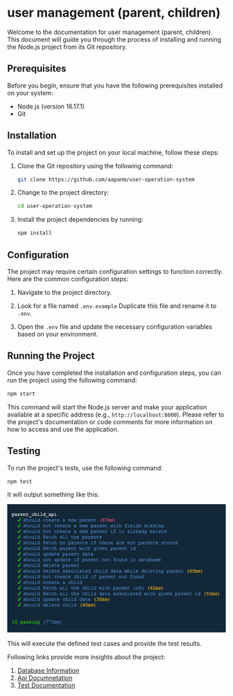 # user management (parent, children)

Welcome to the documentation for user management (parent, children). This document will guide you through the process of installing and running the Node.js project from its Git repository.

## Prerequisites

Before you begin, ensure that you have the following prerequisites installed on your system:

- Node.js (version 16.17.1)
- Git

## Installation

To install and set up the project on your local machine, follow these steps:

1. Clone the Git repository using the following command:

   ```bash
   git clone https://github.com/aapanm/user-operation-system
   ```

2. Change to the project directory:

   ```bash
   cd user-operation-system
   ```

3. Install the project dependencies by running:

   ```bash
   npm install
   ```

## Configuration

The project may require certain configuration settings to function correctly. Here are the common configuration steps:

1. Navigate to the project directory.

2. Look for a file named `.env.example` Duplicate this file and rename it to `.env`.

3. Open the `.env` file and update the necessary configuration variables based on your environment.

## Running the Project

Once you have completed the installation and configuration steps, you can run the project using the following command:

```bash
npm start
```

This command will start the Node.js server and make your application available at a specific address (e.g., `http://localhost:8000`).
Please refer to the project's documentation or code comments for more information on how to access and use the application.

## Testing

To run the project's tests, use the following command:

```bash
npm test
```

It will output something like this:

![test](docs/test.png)

This will execute the defined test cases and provide the test results.

Following links provide more insights about the project:

1. [Database Information](docs/dbDoc.md)
2. [Api Documnetation](docs/apiDoc.md)
3. [Test Documentation](docs/unit.md)
